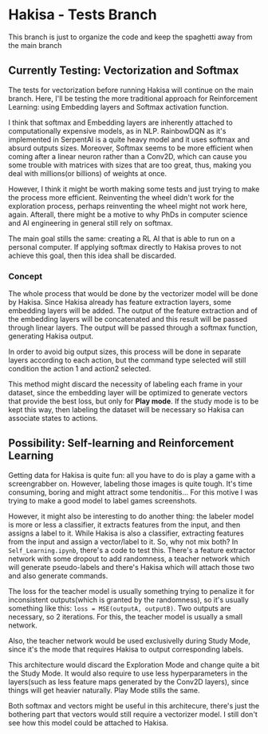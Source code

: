 # Hakisa - Tests Branch

This branch is just to organize the code and keep the spaghetti away from the main branch

## Currently Testing: Vectorization and Softmax

The tests for vectorization before running Hakisa will continue on the main branch. Here, I'll be testing the more traditional approach for Reinforcement Learning: using Embedding layers and Softmax activation function.

I think that softmax and Embedding layers are inherently attached to computationally expensive models, as in NLP. RainbowDQN as it's implemented in SerpentAI is a quite heavy model and it uses softmax and absurd outputs sizes. Moreover, Softmax seems to be more efficient when coming after a linear neuron rather than a Conv2D, which can cause you some trouble with matrices with sizes that are too great, thus, making you deal with millions(or billions) of weights at once.

However, I think it might be worth making some tests and just trying to make the process more efficient. Reinventing the wheel didn't work for the exploration process, perhaps reinventing the wheel might not work here, again. Afterall, there might be a motive to why PhDs in computer science and AI engineering in general still rely on softmax.

The main goal stills the same: creating a RL AI that is able to run on a personal computer. If applying softmax directly to Hakisa proves to not achieve this goal, then this idea shall be discarded.

### Concept

The whole process that would be done by the vectorizer model will be done by Hakisa. Since Hakisa already has feature extraction layers, some embedding layers will be added. The output of the feature extraction and of the embedding layers will be concatenated and this result will be passed through linear layers. The output will be passed through a softmax function, generating Hakisa output.

In order to avoid big output sizes, this process will be done in separate layers according to each action, but the command type selected will still condition the action 1 and action2 selected.


This method might discard the necessity of labeling each frame in your dataset, since the embedding layer will be optimized to generate vectors that provide the best loss, but only for **Play mode**. If the study mode is to be kept this way, then labeling the dataset will be necessary so Hakisa can associate states to actions.

## Possibility: Self-learning and Reinforcement Learning

Getting data for Hakisa is quite fun: all you have to do is play a game with a screengrabber on. However, labeling those images is quite tough. It's time consuming, boring and might attract some tendonitis... For this motive I was trying to make a good model to label games screenshots.

However, it might also be interesting to do another thing: the labeler model is more or less a classifier, it extracts features from the input, and then assigns a label to it. While Hakisa is also a classifier, extracting features from the input and assign a vector/label to it. So, why not mix both?
In `Self_Learning.ipynb`, there's a code to test this. There's a feature extractor network with some dropout to add randomness, a teacher network which will generate pseudo-labels and there's Hakisa which will attach those two and also generate commands.

The loss for the teacher model is usually something trying to penalize it for inconsistent outputs(which is granted by the randomness), so it's usually something like this: `loss = MSE(outputA, outputB)`. Two outputs are necessary, so 2 iterations. For this, the teacher model is usually a small network.

Also, the teacher network would be used exclusivelly during Study Mode, since it's the mode that requires Hakisa to output corresponding labels.

This architecture would discard the Exploration Mode and change quite a bit the Study Mode. It would also require to use less hyperparameters in the layers(such as less feature maps generated by the Conv2D layers), since things will get heavier naturally. Play Mode stills the same.

Both softmax and vectors might be useful in this architecure, there's just the bothering part that vectors would still require a vectorizer model. I still don't see how this model could be attached to Hakisa.
